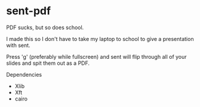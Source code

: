 # sent-pdf
PDF sucks, but so does school.

I made this so I don't have to take my laptop to school to give a presentation with sent.

Press 'g' (preferably while fullscreen) and sent will flip through all of your slides and spit them out as a PDF.

Dependencies

* Xlib
* Xft
* cairo
